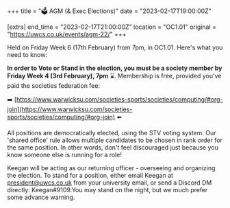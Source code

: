 +++
title = "🗳️ AGM (& Exec Elections)"
date = "2023-02-17T19:00:00Z"

[extra]
end_time = "2023-02-17T21:00:00Z"
location = "OC1.01"
original = "https://uwcs.co.uk/events/agm-22/"
+++

Held on Friday Week 6 (17th February) from 7pm, in OC1.01. Here's what you need to know:

**In order to Vote or Stand in the election, you must be a society member by Friday Week 4 (3rd February), 7pm** ⌛. Membership is free, provided you've paid the societies federation fee:

➡️ [https://www.warwicksu.com/societies-sports/societies/computing/#org-join](https://www.warwicksu.com/societies-sports/societies/computing/#org-join) ⬅️

All positions are democratically elected, using the STV voting system. Our 'shared office' rule allows multiple candidates to be chosen in rank order for the same position. In other words, don't feel discouraged just because you know someone else is running for a role!

Keegan will be acting as our returning officer - overseeing and organizing the election. To stand for a position, either email Keegan at president@uwcs.co.uk from your university email, or send a Discord DM directly: Keegan#9109.You may stand on the night, but we much prefer some advance warning.
